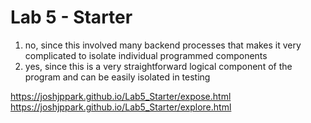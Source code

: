 # Lab 5 - Starter


1. no, since this involved many backend processes that makes it very complicated to isolate individual programmed components
2. yes, since this is a very straightforward logical component of the program and can be easily isolated in testing


https://joshjppark.github.io/Lab5_Starter/expose.html
https://joshjppark.github.io/Lab5_Starter/explore.html